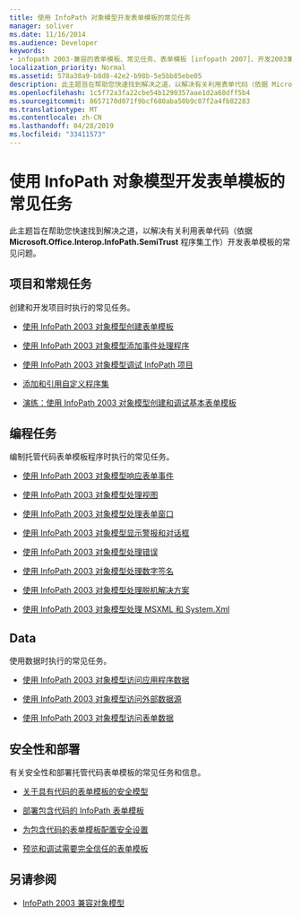 ```yaml
---
title: 使用 InfoPath 对象模型开发表单模板的常见任务
manager: soliver
ms.date: 11/16/2014
ms.audience: Developer
keywords:
- infopath 2003-兼容的表单模板、常见任务、表单模板 [infopath 2007]、开发2003兼容的常见任务
localization_priority: Normal
ms.assetid: 578a38a9-b8d8-42e2-b98b-5e5bb85ebe05
description: 此主题旨在帮助您快速找到解决之道，以解决有关利用表单代码（依据 Microsoft.Office.Interop.InfoPath.SemiTrust 程序集工作）开发表单模板的常见问题。
ms.openlocfilehash: 1c5f72a3fa22cbe54b1290357aae1d2a68dff5b4
ms.sourcegitcommit: 8657170d071f9bcf680aba50b9c07f2a4fb82283
ms.translationtype: MT
ms.contentlocale: zh-CN
ms.lasthandoff: 04/28/2019
ms.locfileid: "33411573"
---
```

# <a name="common-tasks-for-developing-form-templates-using-the-infopath-object-model"></a>使用 InfoPath 对象模型开发表单模板的常见任务

此主题旨在帮助您快速找到解决之道，以解决有关利用表单代码（依据 **Microsoft.Office.Interop.InfoPath.SemiTrust** 程序集工作）开发表单模板的常见问题。 
  
## <a name="projects-and-general-tasks"></a>项目和常规任务

创建和开发项目时执行的常见任务。
  
- [使用 InfoPath 2003 对象模型创建表单模板](how-to-create-a-form-template-using-the-infopath-2003-object-model.md)
    
- [使用 InfoPath 2003 对象模型添加事件处理程序](how-to-add-an-event-handler-using-the-infopath-2003-object-model.md)
    
- [使用 InfoPath 2003 对象模型调试 InfoPath 项目](how-to-debug-infopath-projects-using-the-infopath-2003-object-model.md)
    
- [添加和引用自定义程序集](how-to-add-and-reference-custom-assemblies.md)
    
- [演练：使用 InfoPath 2003 对象模型创建和调试基本表单模板](walkthrough-create-and-debug-basic-form-template-using-infopath-object-model.md)
    
## <a name="programming-tasks"></a>编程任务

编制托管代码表单模板程序时执行的常见任务。
  
- [使用 InfoPath 2003 对象模型响应表单事件](how-to-respond-to-form-events-using-the-infopath-2003-object-model.md)
    
- [使用 InfoPath 2003 对象模型处理视图](how-to-work-with-views-using-the-infopath-2003-object-model.md)
    
- [使用 InfoPath 2003 对象模型处理表单窗口](how-to-work-with-form-windows-using-the-infopath-2003-object-model.md)
    
- [使用 InfoPath 2003 对象模型显示警报和对话框](how-to-display-alerts-and-dialog-boxes-using-the-infopath-2003-object-model.md)
    
- [使用 InfoPath 2003 对象模型处理错误](how-to-handle-errors-using-the-infopath-2003-object-model.md)
    
- [使用 InfoPath 2003 对象模型处理数字签名](how-to-work-with-digital-signatures-using-the-infopath-2003-object-model.md)
    
- [使用 InfoPath 2003 对象模型处理脱机解决方案](how-to-work-with-offline-solutions-using-the-infopath-2003-object-model.md)
    
- [使用 InfoPath 2003 对象模型处理 MSXML 和 System.Xml](working-with-msxml-and-system-xml-using-the-infopath-2003-object-model.md)
    
## <a name="data"></a>Data

使用数据时执行的常见任务。
  
- [使用 InfoPath 2003 对象模型访问应用程序数据](how-to-access-application-data-using-the-infopath-2003-object-model.md)
    
- [使用 InfoPath 2003 对象模型访问外部数据源](how-to-access-external-data-sources-using-the-infopath-2003-object-model.md)
    
- [使用 InfoPath 2003 对象模型访问表单数据](how-to-access-form-data-using-the-infopath-2003-object-model.md)
    
## <a name="security-and-deployment"></a>安全性和部署

有关安全性和部署托管代码表单模板的常见任务和信息。
  
- [关于具有代码的表单模板的安全模型](about-the-security-model-for-form-templates-with-code.md)
    
- [部署包含代码的 InfoPath 表单模板](how-to-deploy-infopath-form-templates-with-code.md)
    
- [为包含代码的表单模板配置安全设置](how-to-configure-security-settings-for-form-templates-with-code.md)
    
- [预览和调试需要完全信任的表单模板](how-to-preview-and-debug-form-templates-that-require-full-trust.md)
    
## <a name="see-also"></a>另请参阅

- [InfoPath 2003 兼容对象模型](infopath-2003-compatible-object-models.md)

